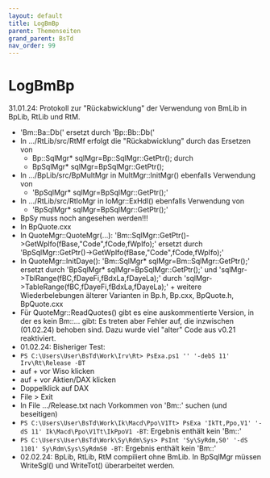 ```yaml
---
layout: default
title: LogBmBp
parent: Themenseiten
grand_parent: BsTd
nav_order: 99
---
```


# LogBmBp

31.01.24: Protokoll zur "Rückabwicklung" der Verwendung von BmLib in BpLib, RtLib und RtM.

- 'Bm::Ba::Db(' ersetzt durch 'Bp::Bb::Db('
- In .../RtLib/src/RtMf erfolgt die "Rückabwicklung" durch das Ersetzen von 
  - Bp::SqlMgr* sqlMgr=Bp::SqlMgr::GetPtr(); durch
  - BpSqlMgr* sqlMgr=BpSqlMgr::GetPtr();
- In .../BpLib/src/BpMultMgr in MultMgr::InitMgr() ebenfalls Verwendung von 
  - 'BpSqlMgr* sqlMgr=BpSqlMgr::GetPtr();'
- In .../RtLib/src/RtIoMgr in IoMgr::ExHdl() ebenfalls Verwendung von 
  - 'BpSqlMgr* sqlMgr=BpSqlMgr::GetPtr();'
- BpSy muss noch angesehen werden!!!
- In BpQuote.cxx
 - In QuoteMgr::QuoteMgr(...): 'Bm::SqlMgr::GetPtr()->GetWpIfo(fBase,"Code",fCode,fWpIfo);' ersetzt durch
 'BpSqlMgr::GetPtr()->GetWpIfo(fBase,"Code",fCode,fWpIfo);'
 - In QuoteMgr::InitDaye(): 'Bm::SqlMgr* sqlMgr=Bm::SqlMgr::GetPtr();'  ersetzt durch
 'BpSqlMgr* sqlMgr=BpSqlMgr::GetPtr();' und 'sqlMgr->TblRange(fBC,fDayeFi,fBdxLa,fDayeLa);' durch 
 'sqlMgr->TableRange(fBC,fDayeFi,fBdxLa,fDayeLa);' + weitere Wiederbelebungen älterer Varianten in
 Bp.h, Bp.cxx,  BpQuote.h, BpQuote.cxx
 - Für QuoteMgr::ReadQuotes() gibt es eine auskommentierte Version, in der es kein Bm::... gibt:
 Es treten aber Fehler auf, die inzwischen (01.02.24) behoben sind. Dazu wurde viel "alter" Code aus v0.21 
 reaktiviert.
- 01.02.24: Bisheriger Test:
 - ````PS C:\Users\User\BsTd\Work\Irv\Rt> PsExa.ps1 '' '-debS 11' Irv\Rt\Release -BT````
 - auf + vor Wiso klicken
 - auf + vor Aktien/DAX klicken
 - Doppelklick auf DAX
 - File > Exit
 - In File .../Release.txt nach Vorkommen von 'Bm::' suchen (und beseitigen) 
- ```` PS C:\Users\User\BsTd\Work\Ik\Macd\Ppo\V1Tt> PsExa 'IkTt,Ppo,V1' '-dS 11' Ik\Macd\Ppo\V1Tt\IkPpoV1 -BT ````:
Ergebnis enthält kein 'Bm::'
- ````PS C:\Users\User\BsTd\Work\Sy\Rdm\Sys> PsInt 'Sy\SyRdm,S0' '-dS 1101' Sy\Rdm\Sys\SyRdmS0 -BT````:
Ergebnis enthält kein 'Bm::'
- 02.02.24: BpLib, RtLib, RtM compiliert ohne BmLib. In BpSqlMgr müssen WriteSgl() und WriteTot() überarbeitet
werden.
